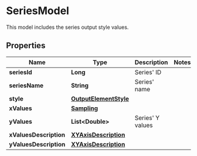 

# SeriesModel

This model includes the series output style values.

## Properties

| Name | Type | Description | Notes |
|------------ | ------------- | ------------- | -------------|
|**seriesId** | **Long** | Series&#39; ID |  |
|**seriesName** | **String** | Series&#39; name |  |
|**style** | [**OutputElementStyle**](OutputElementStyle.md) |  |  |
|**xValues** | [**Sampling**](Sampling.md) |  |  |
|**yValues** | **List&lt;Double&gt;** | Series&#39; Y values |  |
|**xValuesDescription** | [**XYAxisDescription**](XYAxisDescription.md) |  |  |
|**yValuesDescription** | [**XYAxisDescription**](XYAxisDescription.md) |  |  |



